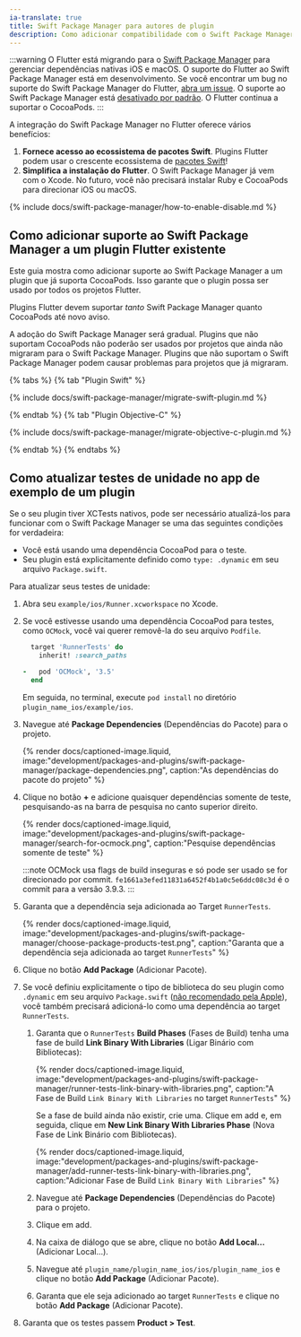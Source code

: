 ```yaml
---
ia-translate: true
title: Swift Package Manager para autores de plugin
description: Como adicionar compatibilidade com o Swift Package Manager a plugins iOS e macOS
---
```


:::warning
O Flutter está migrando para o [Swift Package Manager][] para gerenciar dependências nativas iOS e macOS. O suporte do Flutter ao Swift Package Manager está em desenvolvimento. Se você encontrar um bug no suporte do Swift Package Manager do Flutter, [abra um issue][]. O suporte ao Swift Package Manager está [desativado por padrão][]. O Flutter continua a suportar o CocoaPods.
:::

A integração do Swift Package Manager no Flutter oferece vários benefícios:

1.  **Fornece acesso ao ecossistema de pacotes Swift**.
    Plugins Flutter podem usar o crescente ecossistema de [pacotes Swift][]!
2.  **Simplifica a instalação do Flutter**.
    O Swift Package Manager já vem com o Xcode. No futuro, você não precisará instalar Ruby e CocoaPods para direcionar iOS ou macOS.

[Swift Package Manager]: https://www.swift.org/documentation/package-manager/
[desativado por padrão]: #como-ativar-o-swift-package-manager
[pacotes Swift]: https://swiftpackageindex.com/
[abra um issue]: {{site.github}}/flutter/flutter/issues/new?template=2_bug.yml

{% include docs/swift-package-manager/how-to-enable-disable.md %}

## Como adicionar suporte ao Swift Package Manager a um plugin Flutter existente

Este guia mostra como adicionar suporte ao Swift Package Manager a um plugin que já suporta CocoaPods. Isso garante que o plugin possa ser usado por todos os projetos Flutter.

Plugins Flutter devem suportar _tanto_ Swift Package Manager quanto CocoaPods até novo aviso.

A adoção do Swift Package Manager será gradual. Plugins que não suportam CocoaPods não poderão ser usados por projetos que ainda não migraram para o Swift Package Manager. Plugins que não suportam o Swift Package Manager podem causar problemas para projetos que já migraram.

{% tabs %}
{% tab "Plugin Swift" %}

{% include docs/swift-package-manager/migrate-swift-plugin.md %}

{% endtab %}
{% tab "Plugin Objective-C" %}

{% include docs/swift-package-manager/migrate-objective-c-plugin.md %}

{% endtab %}
{% endtabs %}

## Como atualizar testes de unidade no app de exemplo de um plugin

Se o seu plugin tiver XCTests nativos, pode ser necessário atualizá-los para funcionar com o Swift Package Manager se uma das seguintes condições for verdadeira:

* Você está usando uma dependência CocoaPod para o teste.
* Seu plugin está explicitamente definido como `type: .dynamic` em seu arquivo `Package.swift`.

Para atualizar seus testes de unidade:

1. Abra seu `example/ios/Runner.xcworkspace` no Xcode.

2. Se você estivesse usando uma dependência CocoaPod para testes, como `OCMock`, você vai querer removê-la do seu arquivo `Podfile`.

   ```ruby title="ios/Podfile" diff
     target 'RunnerTests' do
       inherit! :search_paths
   
   -   pod 'OCMock', '3.5'
     end
   ```

   Em seguida, no terminal, execute `pod install` no diretório `plugin_name_ios/example/ios`.

3. Navegue até **Package Dependencies** (Dependências do Pacote) para o projeto.

   {% render docs/captioned-image.liquid,
   image:"development/packages-and-plugins/swift-package-manager/package-dependencies.png",
   caption:"As dependências do pacote do projeto" %}

4. Clique no botão **+** e adicione quaisquer dependências somente de teste, pesquisando-as na barra de pesquisa no canto superior direito.

   {% render docs/captioned-image.liquid,
   image:"development/packages-and-plugins/swift-package-manager/search-for-ocmock.png",
   caption:"Pesquise dependências somente de teste" %}

   :::note
   OCMock usa flags de build inseguras e só pode ser usado se for direcionado por commit. `fe1661a3efed11831a6452f4b1a0c5e6ddc08c3d` é o commit para a versão 3.9.3.
   :::

5. Garanta que a dependência seja adicionada ao Target `RunnerTests`.

   {% render docs/captioned-image.liquid,
   image:"development/packages-and-plugins/swift-package-manager/choose-package-products-test.png",
   caption:"Garanta que a dependência seja adicionada ao target `RunnerTests`" %}

6. Clique no botão **Add Package** (Adicionar Pacote).

7. Se você definiu explicitamente o tipo de biblioteca do seu plugin como `.dynamic` em seu arquivo `Package.swift` ([não recomendado pela Apple][library type recommendations]), você também precisará adicioná-lo como uma dependência ao target `RunnerTests`.

   1. Garanta que o `RunnerTests` **Build Phases** (Fases de Build) tenha uma fase de build **Link Binary With Libraries** (Ligar Binário com Bibliotecas):

      {% render docs/captioned-image.liquid,
      image:"development/packages-and-plugins/swift-package-manager/runner-tests-link-binary-with-libraries.png",
      caption:"A Fase de Build `Link Binary With Libraries` no target `RunnerTests`" %}

      Se a fase de build ainda não existir, crie uma. Clique em <span class="material-symbols">add</span> e, em seguida, clique em **New Link Binary With Libraries Phase** (Nova Fase de Link Binário com Bibliotecas).

      {% render docs/captioned-image.liquid,
      image:"development/packages-and-plugins/swift-package-manager/add-runner-tests-link-binary-with-libraries.png",
      caption:"Adicionar Fase de Build `Link Binary With Libraries`" %}

   2. Navegue até **Package Dependencies** (Dependências do Pacote) para o projeto.

   3. Clique em <span class="material-symbols">add</span>.

   4. Na caixa de diálogo que se abre, clique no botão **Add Local...** (Adicionar Local...).

   5. Navegue até `plugin_name/plugin_name_ios/ios/plugin_name_ios` e clique no botão **Add Package** (Adicionar Pacote).

   6. Garanta que ele seja adicionado ao target `RunnerTests` e clique no botão **Add Package** (Adicionar Pacote).

8. Garanta que os testes passem **Product > Test**.

[library type recommendations]: https://developer.apple.com/documentation/packagedescription/product/library(name:type:targets:)

